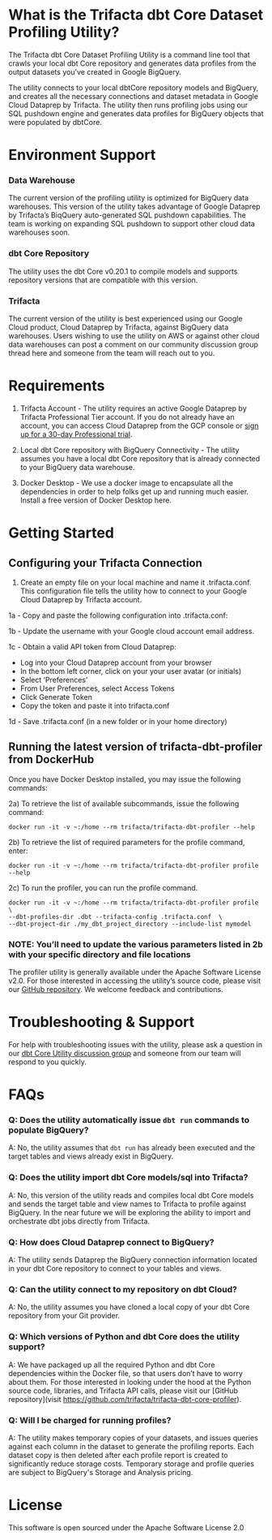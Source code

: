 # What is the Trifacta dbt Core Dataset Profiling Utility?

The Trifacta dbt Core Dataset Profiling Utility is a command line tool that crawls your local dbt Core repository and generates data profiles from the output datasets you’ve created in Google BigQuery.

The utility connects to your local dbtCore repository models and BigQuery, and creates all the necessary connections and dataset metadata in Google Cloud Dataprep by Trifacta. The utility then runs profiling jobs using our SQL pushdown engine and generates data profiles for BigQuery objects that were populated by dbtCore.

# Environment Support

### Data Warehouse
The current version of the profiling utility is optimized for BigQuery data warehouses. This version of the utility takes advantage of Google Dataprep by Trifacta’s BiqQuery auto-generated SQL pushdown capabilities. The team is working on expanding SQL pushdown to support other cloud data warehouses soon.

### dbt Core Repository
The utility uses the dbt Core v0.20.1 to compile models and supports repository versions that are compatible with this version.

### Trifacta
The current version of the utility is best experienced using our Google Cloud product, Cloud Dataprep by Trifacta, against BigQuery data warehouses. Users wishing to use the utility on AWS or against other cloud data warehouses can post a comment on our community discussion group thread here and someone from the team will reach out to you.

# Requirements

1) Trifacta Account - The utility requires an active Google Dataprep by Trifacta Professional Tier account. If you do not already have an account, you can access Cloud Dataprep from the GCP console or [sign up for a 30-day Professional trial](https://cloud.google.com/dataprep).

2) Local dbt Core repository with BigQuery Connectivity - The utility assumes you have a local dbt Core repository that is already connected to your BigQuery data warehouse.

3) Docker Desktop - We use a docker image to encapsulate all the dependencies in order to help folks get up and running much easier. Install a free version of Docker Desktop here.

# Getting Started

## Configuring your Trifacta Connection

1) Create an empty file on your local machine and name it .trifacta.conf. This configuration file tells the utility how to connect to your Google Cloud Dataprep by Trifacta account.

1a - Copy and paste the following configuration into .trifacta.conf:

1b - Update the username with your Google cloud account email address.

1c - Obtain a valid API token from Cloud Dataprep:

  - Log into your Cloud Dataprep account from your browser
  - In the bottom left corner, click on your your user avatar (or initials)
  - Select ‘Preferences’
  - From User Preferences, select Access Tokens
  - Click Generate Token
  - Copy the token and paste it into trifacta.conf

1d - Save .trifacta.conf (in a new folder or in your home directory)

## Running the latest version of trifacta-dbt-profiler from DockerHub

Once you have Docker Desktop installed, you may issue the following commands:

2a) To retrieve the list of available subcommands, issue the following command:
```
docker run -it -v ~:/home --rm trifacta/trifacta-dbt-profiler --help
```
2b) To retrieve the list of required parameters for the profile command, enter:
```
docker run -it -v ~:/home --rm trifacta/trifacta-dbt-profiler profile --help
```
2c) To run the profiler, you can run the profile command.
```
docker run -it -v ~:/home --rm trifacta/trifacta-dbt-profiler profile \
--dbt-profiles-dir .dbt --trifacta-config .trifacta.conf  \
--dbt-project-dir ./my_dbt_project_directory --include-list mymodel
```
### NOTE: You’ll need to update the various parameters listed in 2b with your specific directory and file locations

The profiler utility is generally available under the Apache Software License v2.0. For those interested in accessing the utility’s source code, please visit our [GitHub repository](https://github.com/trifacta/trifacta-dbt-core-profiler). We welcome feedback and contributions.

# Troubleshooting & Support
For help with troubleshooting issues with the utility, please ask a question in our [dbt Core Utility discussion group](https://community.trifacta.com/s/group/0F93j000000gEz8CAE/dbt-core-profiler-utility-users) and someone from our team will respond to you quickly.

# FAQs

### Q: Does the utility automatically issue `dbt run` commands to populate BigQuery?

A: No, the utility assumes that `dbt run` has already been executed and the target tables and views already exist in BigQuery.

### Q: Does the utility import dbt Core models/sql into Trifacta?

A: No, this version of the utility reads and compiles local dbt Core models and sends the target table and view names to Trifacta to profile against BigQuery. In the near future we will be exploring the ability to import and orchestrate dbt jobs directly from Trifacta.

### Q: How does Cloud Dataprep connect to BigQuery?

A: The utility sends Dataprep the BigQuery connection information located in your dbt Core repository to connect to your tables and views.

### Q: Can the utility connect to my repository on dbt Cloud?

 A: No, the utility assumes you have cloned a local copy of your dbt Core repository from your Git provider.

### Q: Which versions of Python and dbt Core does the utility support?

 A: We have packaged up all the required Python and dbt Core dependencies within the Docker file, so that users don’t have to worry about them. For those interested in looking under the hood at the Python source code, libraries, and Trifacta API calls, please visit our [GitHub repository](visit https://github.com/trifacta/trifacta-dbt-core-profiler).

### Q: Will I be charged for running profiles?

 A: The utility makes temporary copies of your datasets, and issues queries against each column in the dataset to generate the profiling reports. Each dataset copy is then deleted after each profile report is created to significantly reduce storage costs. Temporary storage and profile queries are subject to BigQuery's Storage and Analysis pricing.

# License

This software is open sourced under the Apache Software License 2.0
